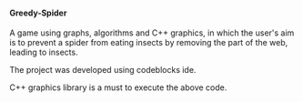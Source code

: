 #### Greedy-Spider

A game using graphs, algorithms and C++ graphics, in which the user's aim is to prevent a spider from eating insects by removing the part of the web, leading to insects.

The project was developed using codeblocks ide.  

C++ graphics library is a must to execute the above code.  
